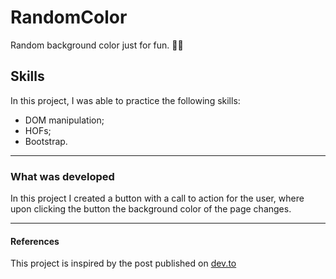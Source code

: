 # RandomColor

Random background color just for fun. :woman_artist:

## Skills

In this project, I was able to practice the following skills:

- DOM manipulation;
- HOFs;
- Bootstrap.

---

### What was developed

In this project I created a button with a call to action for the user, where upon clicking the button the background color of the page changes.

---

#### References

This project is inspired by the post published on [dev.to](https://dev.to/codefoxx/25-beginner-javascript-project-ideas-3m9h)
